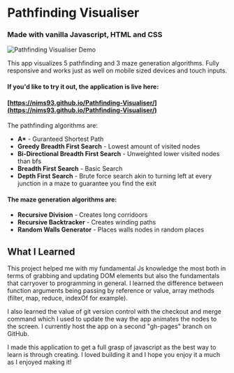 # Pathfinding Visualiser

### Made with vanilla Javascript, HTML and CSS

![Pathfinding Visualiser Demo](src/assets/Pathfinding-Visualiser-Demo.webp)

This app visualizes 5 pathfinding and 3 maze generation algorithms. Fully responsive and works just as well on mobile sized devices and touch inputs.

#### If you'd like to try it out, the application is live here:

#### [https://nims93.github.io/Pathfinding-Visualiser/](https://nims93.github.io/Pathfinding-Visualiser/)

The pathfinding algorithms are:

- **A\*** - Guranteed Shortest Path
- **Greedy Breadth First Search** - Lowest amount of visited nodes
- **Bi-Directional Breadth First Search** - Unweighted lower visited nodes than bfs
- **Breadth First Search** - Basic Search
- **Depth First Search** - Brute force search akin to turning left at every junction in a maze to guarantee you find the exit

#### The maze generation algorithms are:

- **Recursive Division** - Creates long corridoors
- **Recursive Backtracker** - Creates winding paths
- **Random Walls Generator** - Places walls nodes in random places

## What I Learned

This project helped me with my fundamental Js knowledge the most both in terms of grabbing and updating DOM elements but also the fundamentals that carryover to programming in general. I learned the difference between function arguments being passing by reference or value, array methods (filter, map, reduce, indexOf for example).

I also learned the value of git version control with the checkout and merge command which I used to update the way the app animates the nodes to the screen. I currently host the app on a second "gh-pages" branch on GitHub.

I made this application to get a full grasp of javascript as the best way to learn is through creating. I loved building it and I hope you enjoy it a much as I enjoyed making it!
